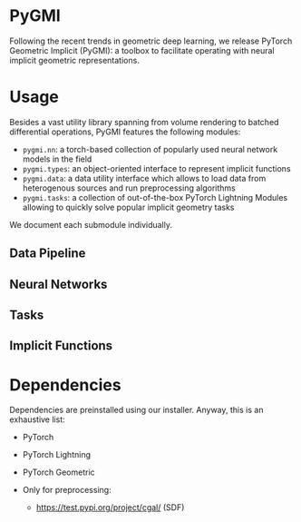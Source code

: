 # PyGMI

Following the recent trends in geometric deep learning, we release PyTorch Geometric Implicit (PyGMI): a toolbox to facilitate operating with neural implicit geometric representations. 

# Usage

Besides a vast utility library spanning from volume rendering to batched differential operations, PyGMI features the following modules:

* `pygmi.nn`: a torch-based collection of popularly used neural network models in the field
* `pygmi.types`: an object-oriented interface to represent implicit functions
* `pygmi.data`: a data utility interface which allows to load data from heterogenous sources and run preprocessing algorithms
* `pygmi.tasks`: a collection of out-of-the-box PyTorch Lightning Modules allowing to quickly solve popular implicit geometry tasks

We document each submodule individually.

## Data Pipeline

## Neural Networks

## Tasks

## Implicit Functions


# Dependencies

Dependencies are preinstalled using our installer. Anyway, this is an exhaustive list:

* PyTorch

* PyTorch Lightning

* PyTorch Geometric

* Only for preprocessing:

    * https://test.pypi.org/project/cgal/ (SDF)